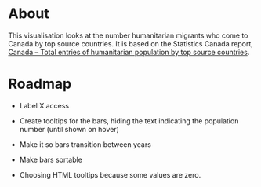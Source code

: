 # About 
This visualisation looks at the number humanitarian migrants who come to Canada by top source countries. It is based on the Statistics Canada report, <a href="http://www.cic.gc.ca/english/resources/statistics/facts2012/temporary/19.asp">Canada – Total entries of humanitarian population by top source countries</a>.

# Roadmap 
- Label X access
- Create tooltips for the bars, hiding the text indicating the population number (until shown on hover)
- Make it so bars transition between years
- Make bars sortable

- Choosing HTML tooltips because some values are zero. 

